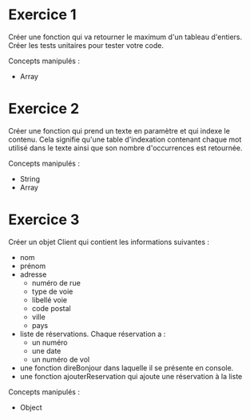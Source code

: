 # Exercice 1
Créer une fonction qui va retourner le maximum d'un tableau d'entiers.
Créer les tests unitaires pour tester votre code.

Concepts manipulés :
* Array

# Exercice 2
Créer une fonction qui prend un texte en paramètre et qui indexe le contenu.
Cela signifie qu'une table d'indexation contenant chaque mot utilisé dans le texte ainsi que son nombre d'occurrences est retournée.

Concepts manipulés :
* String
* Array

# Exercice 3
Créer un objet Client qui contient les informations suivantes :
- nom
- prénom
- adresse
    * numéro de rue
    * type de voie
    * libellé voie
    * code postal
    * ville
    * pays
- liste de réservations. Chaque réservation a :
    * un numéro
    * une date
    * un numéro de vol
- une fonction direBonjour dans laquelle il se présente en console.
- une fonction ajouterReservation qui ajoute une réservation à la liste

Concepts manipulés :
* Object



